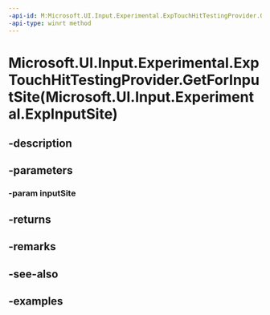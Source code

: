 ```yaml
---
-api-id: M:Microsoft.UI.Input.Experimental.ExpTouchHitTestingProvider.GetForInputSite(Microsoft.UI.Input.Experimental.ExpInputSite)
-api-type: winrt method
---
```


# Microsoft.UI.Input.Experimental.ExpTouchHitTestingProvider.GetForInputSite(Microsoft.UI.Input.Experimental.ExpInputSite)

<!--
public static Microsoft.UI.Input.Experimental.ExpTouchHitTestingProvider GetForInputSite (Microsoft.UI.Input.Experimental.ExpInputSite inputSite);
-->


## -description

## -parameters

### -param inputSite

## -returns

## -remarks

## -see-also

## -examples


